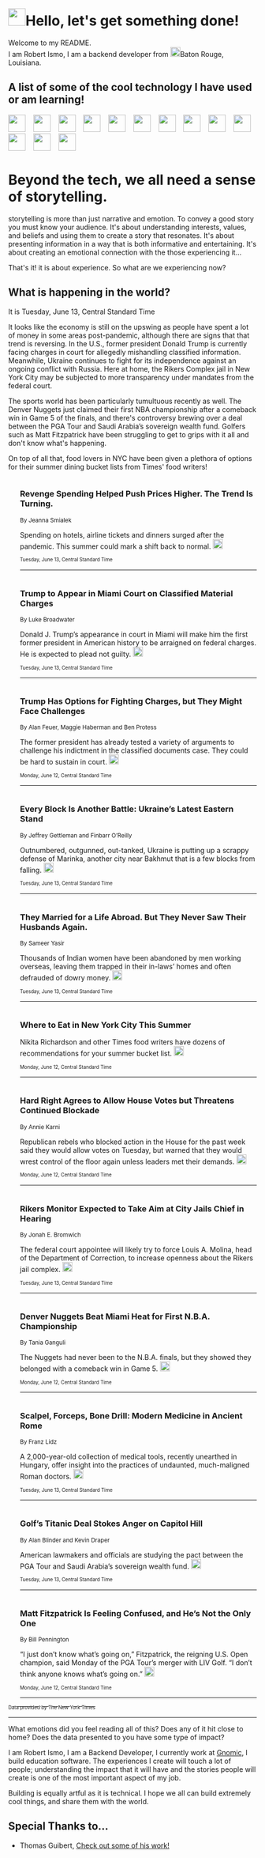<h1><img src="https://emojis.slackmojis.com/emojis/images/1643514375/3493/hot-coffee.gif?1643514375" width="35"/>Hello, let's get something done!</h1>

<p>Welcome to my README.<br/>
I am Robert Ismo, I am a backend developer from <img src="https://emojis.slackmojis.com/emojis/images/1638395689/50435/moulin_rouge.png?1638395689" width="20"/>Baton Rouge, Louisiana.</p>
<h2>A list of some of the cool technology I have used or am learning!</h2>
<p>
<img src="https://emojis.slackmojis.com/emojis/images/1643516091/21142/meow_bongotap.gif?1643516091" width="35" alt="">
<img src="https://img.shields.io/badge/Favorite%20Frontend%20Framework-SvelteKit-f83903" alt="">
<img src="https://img.shields.io/badge/Second%20Favorite-Vue-40b581" alt="">
<img src="https://img.shields.io/badge/Most%20Used%20Runtime-Nodejs-78b061" alt="">
<img src="https://emojis.slackmojis.com/emojis/images/1643517416/34482/fire.gif?1643517416" width="35" alt="">
<img src="https://img.shields.io/badge/Javascript%20But%20Better-Typescript-0078ca" alt="">
<img src="https://img.shields.io/badge/Favorite%20Language-Elixir-3e244d" alt="">
<img src="https://img.shields.io/badge/Containerize%20Everything-Docker-6ac9ef" alt="">
<img src="https://emojis.slackmojis.com/emojis/images/1643514596/5999/meow_party.gif?1643514596" width="35" alt="">
<img src="https://img.shields.io/badge/API%20Love%20Language-Graphql-de32a5" alt="">
<img src="https://img.shields.io/badge/Our%20Favorite%20Version%20Controller-Git-e94f33" alt="">
<img src="https://img.shields.io/badge/Favorite%20Database-Redis-d42d1d" alt="">
<img src="https://emojis.slackmojis.com/emojis/images/1643514559/5584/deployparrot.gif?1643514559" width="35" alt="">
<img src="https://img.shields.io/badge/Container%20Interstate-RabbitMQ-f66200" alt="">
<img src="https://img.shields.io/badge/Gotta%20Learn-Kubernetes-316adf" alt="">
<img src="https://img.shields.io/badge/Really%20Mature%20Now-WASM-654fef" alt="">
<img src="https://emojis.slackmojis.com/emojis/images/1666642497/61942/dance_vibe.gif?1666642497" width="35" alt="">
<img src="https://img.shields.io/badge/For%20My%20M1-ARM64-657d96" alt="">
<img src="https://img.shields.io/badge/Loving%20This%20So%20Much-TailwindCSS-17bcb5" alt="">
<img src="https://img.shields.io/badge/Cool%20Build%20Tool-Vite-f9cb24" alt="">
<img src="https://emojis.slackmojis.com/emojis/images/1669231376/62819/working-on-it.gif?1669231376" width="35" alt="">
<img src="https://img.shields.io/badge/Fun%20and%20Easy%20Database-MongoDB-5f8c49" alt="">
<img src="https://img.shields.io/badge/JS%20Life%20Support-NPM-c73737" alt="">
<img src="https://img.shields.io/badge/I%20Liked%20It-DynamoDB-0073b9" alt="">
<img src="https://emojis.slackmojis.com/emojis/images/1643514045/46/question.gif?1643514045" width="35" alt="">
<img src="https://img.shields.io/badge/cool-React-60d6f9" alt="">
<img src="https://img.shields.io/badge/Future%20Big%20Project-Lambda-f37e00" alt="">
<img src="https://img.shields.io/badge/NPM%20But%20Better-PNPM-f1aa07" alt="">
<img src="https://emojis.slackmojis.com/emojis/images/1643514943/9662/fbwow.gif?1643514943" width="35" alt="">
<img src="https://img.shields.io/badge/First%20Language-C-662079" alt="">
<img src="https://img.shields.io/badge/Where%20I%20Deploy%20Frontend-Vercel-000000" alt="">
<img src="https://img.shields.io/badge/Who%20Does%20not%20Want%20an%20App-Swift-f9492a" alt="">
<img src="https://emojis.slackmojis.com/emojis/images/1643514058/151/javascript.png?1643514058" width="35" alt="">
<img src="https://img.shields.io/badge/cool-Python-fbd542" alt="">
<img src="https://img.shields.io/badge/Favorite%20Something-Stripe-656cdc" alt="">
<img src="https://img.shields.io/badge/Of%20Course-HTML5-ed6327" alt="">
<img src="https://emojis.slackmojis.com/emojis/images/1660415405/60731/bomb.gif?1660415405" width="35" alt="">
<img src="https://img.shields.io/badge/hate-CSS-2964ec" alt="">
<img src="https://img.shields.io/badge/Learning-CircleCI-141215" alt="">
<img src="https://img.shields.io/badge/Learning-Rust-fbbb3b" alt="">
<img src="https://emojis.slackmojis.com/emojis/images/1660415397/60712/writing-hand.gif?1660415397" width="35" alt="">
<img src="https://img.shields.io/badge/Dev%20Browser%20of%20Choice-Firefox-cc4e26" alt="">
<img src="https://img.shields.io/badge/Recoverying%20From%20Windows-UNIX-1781e3" alt="">
<img src="https://img.shields.io/badge/LOVE-LogSeq-90c1c2" alt="">
<img src="https://emojis.slackmojis.com/emojis/images/1643514066/223/kirby.gif?1643514066" width="35" alt="">
<img src="https://img.shields.io/badge/Daily%20Driver-MacOS-e6e6e8" alt="">
<img src="https://img.shields.io/badge/Git%20Server-Github-000000" alt="">
<img src="https://img.shields.io/badge/enjoyable-EC2-f17428" alt="">
<img src="https://emojis.slackmojis.com/emojis/images/1643514239/2069/excited.gif?1643514239" width="35" alt="">
</p>
<h1>Beyond the tech, we all need a sense of storytelling.</h1>
<p>storytelling is more than just narrative and emotion. To convey a good story you must know your audience. It's about understanding interests, values, and beliefs and using them to create a story that resonates. It's about presenting information in a way that is both informative and entertaining. It's about creating an emotional connection with the those experiencing it...</p>
<p>That's it! it is about experience. So what are we experiencing now?</p>
<h2>What is happening in the world?</h2>
<p>It is Tuesday, June 13, Central Standard Time</p>
<p>
It looks like the economy is still on the upswing as people have spent a lot of money in some areas post-pandemic, although there are signs that that trend is reversing. In the U.S., former president Donald Trump is currently facing charges in court for allegedly mishandling classified information. Meanwhile, Ukraine continues to fight for its independence against an ongoing conflict with Russia. Here at home, the Rikers Complex jail in New York City may be subjected to more transparency under mandates from the federal court. 

The sports world has been particularly tumultuous recently as well. The Denver Nuggets just claimed their first NBA championship after a comeback win in Game 5 of the finals, and there&#39;s controversy brewing over a deal between the PGA Tour and Saudi Arabia’s sovereign wealth fund. Golfers such as Matt Fitzpatrick have been struggling to get to grips with it all and don&#39;t know what&#39;s happening. 

On top of all that, food lovers in NYC have been given a plethora of options for their summer dining bucket lists from Times&#39; food writers!</p>
<ol>
<img src="https://img.shields.io/badge/-business-blue" alt="">
<h3>Revenge Spending Helped Push Prices Higher. The Trend Is Turning.</h3>
<sub>By Jeanna Smialek</sub>
<p>Spending on hotels, airline tickets and dinners surged after the pandemic. This summer could mark a shift back to normal.  <a href="https://nyti.ms/3NbyVHY"><img src="https://developer.nytimes.com/files/poweredby_nytimes_30b.png?v=1583354208352" height="20"></a></p>
<sub><sub>Tuesday, June 13, Central Standard Time</sub></sub>
<hr/>
<img src="https://img.shields.io/badge/-us-blue" alt="">
<h3>Trump to Appear in Miami Court on Classified Material Charges</h3>
<sub>By Luke Broadwater</sub>
<p>Donald J. Trump’s appearance in court in Miami will make him the first former president in American history to be arraigned on federal charges. He is expected to plead not guilty.  <a href="https://nyti.ms/43TENMG"><img src="https://developer.nytimes.com/files/poweredby_nytimes_30b.png?v=1583354208352" height="20"></a></p>
<sub><sub>Tuesday, June 13, Central Standard Time</sub></sub>
<hr/>
<img src="https://img.shields.io/badge/-us-blue" alt="">
<h3>Trump Has Options for Fighting Charges, but They Might Face Challenges</h3>
<sub>By Alan Feuer, Maggie Haberman and Ben Protess</sub>
<p>The former president has already tested a variety of arguments to challenge his indictment in the classified documents case. They could be hard to sustain in court.  <a href="https://nyti.ms/3qGzH8c"><img src="https://developer.nytimes.com/files/poweredby_nytimes_30b.png?v=1583354208352" height="20"></a></p>
<sub><sub>Monday, June 12, Central Standard Time</sub></sub>
<hr/>
<img src="https://img.shields.io/badge/-world-blue" alt="">
<h3>Every Block Is Another Battle: Ukraine’s Latest Eastern Stand</h3>
<sub>By Jeffrey Gettleman and Finbarr O’Reilly</sub>
<p>Outnumbered, outgunned, out-tanked, Ukraine is putting up a scrappy defense of Marinka, another city near Bakhmut that is a few blocks from falling.  <a href="https://nyti.ms/3X5mNMZ"><img src="https://developer.nytimes.com/files/poweredby_nytimes_30b.png?v=1583354208352" height="20"></a></p>
<sub><sub>Tuesday, June 13, Central Standard Time</sub></sub>
<hr/>
<img src="https://img.shields.io/badge/-world-blue" alt="">
<h3>They Married for a Life Abroad. But They Never Saw Their Husbands Again.</h3>
<sub>By Sameer Yasir</sub>
<p>Thousands of Indian women have been abandoned by men working overseas, leaving them trapped in their in-laws’ homes and often defrauded of dowry money.  <a href="https://nyti.ms/45ZjrPA"><img src="https://developer.nytimes.com/files/poweredby_nytimes_30b.png?v=1583354208352" height="20"></a></p>
<sub><sub>Tuesday, June 13, Central Standard Time</sub></sub>
<hr/>
<img src="https://img.shields.io/badge/-dining-blue" alt="">
<h3>Where to Eat in New York City This Summer</h3>
<sub></sub>
<p>Nikita Richardson and other Times food writers have dozens of recommendations for your summer bucket list.  <a href="https://nyti.ms/3qG3k9F"><img src="https://developer.nytimes.com/files/poweredby_nytimes_30b.png?v=1583354208352" height="20"></a></p>
<sub><sub>Monday, June 12, Central Standard Time</sub></sub>
<hr/>
<img src="https://img.shields.io/badge/-us-blue" alt="">
<h3>Hard Right Agrees to Allow House Votes but Threatens Continued Blockade</h3>
<sub>By Annie Karni</sub>
<p>Republican rebels who blocked action in the House for the past week said they would allow votes on Tuesday, but warned that they would wrest control of the floor again unless leaders met their demands.  <a href="https://nyti.ms/3oZ31pY"><img src="https://developer.nytimes.com/files/poweredby_nytimes_30b.png?v=1583354208352" height="20"></a></p>
<sub><sub>Monday, June 12, Central Standard Time</sub></sub>
<hr/>
<img src="https://img.shields.io/badge/-nyregion-blue" alt="">
<h3>Rikers Monitor Expected to Take Aim at City Jails Chief in Hearing</h3>
<sub>By Jonah E. Bromwich</sub>
<p>The federal court appointee will likely try to force Louis A. Molina, head of the Department of Correction, to increase openness about the Rikers jail complex.  <a href="https://nyti.ms/3JbOTR4"><img src="https://developer.nytimes.com/files/poweredby_nytimes_30b.png?v=1583354208352" height="20"></a></p>
<sub><sub>Tuesday, June 13, Central Standard Time</sub></sub>
<hr/>
<img src="https://img.shields.io/badge/-sports-blue" alt="">
<h3>Denver Nuggets Beat Miami Heat for First N.B.A. Championship</h3>
<sub>By Tania Ganguli</sub>
<p>The Nuggets had never been to the N.B.A. finals, but they showed they belonged with a comeback win in Game 5.  <a href="https://nyti.ms/3NsXwcE"><img src="https://developer.nytimes.com/files/poweredby_nytimes_30b.png?v=1583354208352" height="20"></a></p>
<sub><sub>Monday, June 12, Central Standard Time</sub></sub>
<hr/>
<img src="https://img.shields.io/badge/-science-blue" alt="">
<h3>Scalpel, Forceps, Bone Drill: Modern Medicine in Ancient Rome</h3>
<sub>By Franz Lidz</sub>
<p>A 2,000-year-old collection of medical tools, recently unearthed in Hungary, offer insight into the practices of undaunted, much-maligned Roman doctors.  <a href="https://nyti.ms/43C8WQD"><img src="https://developer.nytimes.com/files/poweredby_nytimes_30b.png?v=1583354208352" height="20"></a></p>
<sub><sub>Tuesday, June 13, Central Standard Time</sub></sub>
<hr/>
<img src="https://img.shields.io/badge/-sports-blue" alt="">
<h3>Golf’s Titanic Deal Stokes Anger on Capitol Hill</h3>
<sub>By Alan Blinder and Kevin Draper</sub>
<p>American lawmakers and officials are studying the pact between the PGA Tour and Saudi Arabia’s sovereign wealth fund.  <a href="https://nyti.ms/43SOmvc"><img src="https://developer.nytimes.com/files/poweredby_nytimes_30b.png?v=1583354208352" height="20"></a></p>
<sub><sub>Tuesday, June 13, Central Standard Time</sub></sub>
<hr/>
<img src="https://img.shields.io/badge/-sports-blue" alt="">
<h3>Matt Fitzpatrick Is Feeling Confused, and He’s Not the Only One</h3>
<sub>By Bill Pennington</sub>
<p>“I just don’t know what’s going on,” Fitzpatrick, the reigning U.S. Open champion, said Monday of the PGA Tour’s merger with LIV Golf. “I don’t think anyone knows what’s going on.”  <a href="https://nyti.ms/42FZpXA"><img src="https://developer.nytimes.com/files/poweredby_nytimes_30b.png?v=1583354208352" height="20"></a></p>
<sub><sub>Monday, June 12, Central Standard Time</sub></sub>
<hr/>
</ol>
<a href="https://developer.nytimes.com"><sub><sub>Data provided by The New York Times</sub></sub></a>
<hr/>
<p>What emotions did you feel reading all of this? Does any of it hit close to home? Does the data presented to you have some type of impact?</p>
<p>I am Robert Ismo, I am a Backend Developer, I currently work at <a href="https://gnomic.education/">Gnomic</a>, I build education software. The experiences I create will touch a lot of people; understanding the impact that it will have and the stories people will create is one of the most important aspect of my job.</p>
<p>Building is equally artful as it is technical. I hope we all can build extremely cool things, and share them with the world.</p>
<h2>Special Thanks to...</h2>
<ul>
<li>Thomas Guibert, <a href="https://github.com/thmsgbrt/thmsgbrt">Check out some of his work!</a></li>
</ul>